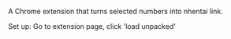 A Chrome extension that turns selected numbers into nhentai link.

Set up:
  Go to extension page, click 'load unpacked' 
